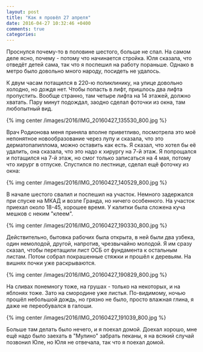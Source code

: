```yaml
---
layout: post
title: "Как я провёл 27 апреля"
date: 2016-04-27 10:32:46 +0400
comments: true
categories: 
---
```

Проснулся почему-то в половине шестого, больше не спал. На самом деле ясно, почему - потому что начинается стройка. Юля сказала, что отведёт детей сама, так что я поспешил на работу пораньше. Однако в метро было довольно много народу, посидеть не удалось.

К двум часам потащился в 220-ю поликлинику, на улице довольно холодно, но дождя нет. Чтобы попасть в лифт, пришлось два лифта пропустить. Вообще странно, там четыре лифта на 14 этажей, должно хватать. Пару минут подождал, заодно сделал фоточки из окна, там любопытный вид. 

{% img center /images/2016/IMG_20160427_135530_800.jpg %}

Врач Родионова меня приняла вполне приветливо, посмотрела это моё непонятное новообразование через лупу и сказала, что это дерматопапиллома, можно оставить как есть. Я сказал, что хотел бы её удалить, она сказала, что это надо к хирургу на 7-й этаж. Я попрощался и потащился на 7-й этаж, но смог только записаться на 4 мая, потому что хирург в отпуске. Спустился по лестнице, сделал ещё фоточку из окна:

{% img center /images/2016/IMG_20160427_140529_800.jpg %}

В начале шестого свалил и поспешил на участок. Немного задержался при спуске на МКАД и возле Гранда, но ничего особенного. На участок приехал около 18-45, хорошее время. У калитки была сложена куча мешков с неким "клеем".

{% img center /images/2016/IMG_20160427_190330_800.jpg %}

Действительно, бытовка рабочих была открыта, в ней были два узбека, один немолодой, другой, напротив, чрезвычайно молодой. Я им сразу сказал, чтобы перетащили лист ОСБ от фундамента к остальным листам. Потом собрал покрашенные стяжки и прошёл к деревьям. На вишнях почки уже раскрываются.

{% img center /images/2016/IMG_20160427_190829_800.jpg %}

На сливах понемногу тоже, на грушах - только на некоторых, и на яблонях тоже. Зато на смородине уже листья. По-видимому, ночью прошёл небольшой дождь, но грязно не было, просто влажная глина, я даже не переобувался в галоши.

{% img center /images/2016/IMG_20160427_191039_800.jpg %}

Больше там делать было нечего, и я поехал домой. Доехал хорошо, мне ещё надо было заехать в "Мулино" забрать пеканы, я на всякий случай позвонил Юле, но Юля не отвечала, так что я поехал домой.


